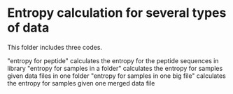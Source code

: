 # Entropy calculation for several types of data

This folder includes three codes. 

"entropy for peptide" calculates the entropy for the peptide sequences in library
"entropy for samples in a folder" calculates the entropy for samples given data files in one folder
"entropy for samples in one big file" calculates the entropy for samples given one merged data file